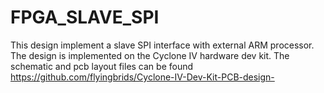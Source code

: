 # FPGA_SLAVE_SPI
This design implement a slave SPI interface with external ARM processor. 
The design is implemented on the Cyclone IV hardware dev kit. The schematic and pcb layout files can be found https://github.com/flyingbrids/Cyclone-IV-Dev-Kit-PCB-design-
